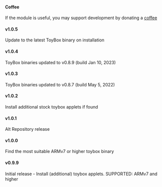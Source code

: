 #### Coffee
If the module is useful, you may support development by donating a [coffee](https://www.paypal.me/ipenzar)

#### v1.0.5

Update to the latest ToyBox binary on installation 

#### v1.0.4

ToyBox binaries updated to v0.8.9 (build Jan 10, 2023)

#### v1.0.3

ToyBox binaries updated to v0.8.7 (build May 5, 2022)

#### v1.0.2

Install additional stock toybox applets if found

#### v1.0.1

Alt Repository release

#### v1.0.0

Find the most suitable ARMv7 or higher toybox binary

#### v0.9.9

Initial release - Install (additional) toybox applets. SUPPORTED: ARMv7 and higher 
